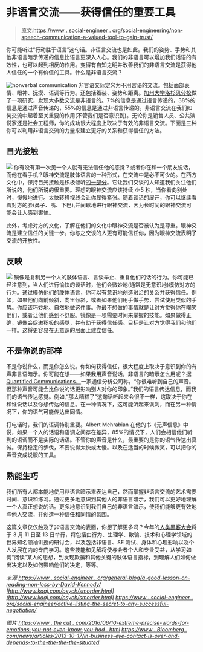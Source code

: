 # 非语言交流——获得信任的重要工具

> 原文:[https://www . social-engineer . org/social-engineering/non-speech-communication-a-valued-tool-to-gain-trust/](https://www.social-engineer.org/social-engineering/nonverbal-communication-a-valuable-tool-to-gain-trust/)

你可能听过“行动胜于语言”这句话。非语言交流也是如此。我们的姿势、手势和其他非语言暗示传递的信息比语言更深入人心。我们的非语言可以增加我们话语的有效性，也可以起到相反的作用。变得有自知之明并改善我们的非语言交流是获得他人信任的一个有价值的工具。什么是非语言交流？

![nonverbal communication](../Images/d23ace407b91a47e397e2569c642fffc.png)
非言语交际定义为不用言语的交流。包括面部表情、眼神、抚摸、语调等行为。还包括着装、姿势和距离。[加州大学洛杉矶分校](http://www.kaaj.com/psych/smorder.html)做了一项研究，发现大多数交流是非语言的。7%的信息是通过语言传递的，38%的信息是通过声音传递的，55%的信息是通过非语言传递的。非语言交流在我们如何交流中起着至关重要的作用(不管我们是否意识到)。无论你是销售人员、公共演说家还是社会工程师，你的成功很大程度上取决于有效的非语言交流。下面是三种你可以利用非语言交流的力量来建立更好的关系和获得信任的方法。

## 目光接触

![](../Images/59321ff6a06f389e21cec6dcad8a85f8.png)
你有没有第一次见一个人就有无法信任他的感觉？或者你在和一个朋友说话，而他在看手机？眼神交流是肢体语言的一种形式，在交流中是必不可少的。在西方文化中，保持目光接触是积极倾听[的一部分](https://www.social-engineer.org/social-engineering/active-listening-the-secret-to-any-successful-negotiation/)。它让我们交谈的人知道我们关注他们所说的，他们所说的很重要。理想的眼神交流应该持续 4-5 秒，当你看向别处时，慢慢地进行。太快转移视线会让你显得紧张。随着谈话的展开，你可以继续看着对方的脸(鼻子、嘴、下巴),并间歇地进行眼神交流，因为长时间的眼神交流可能会让人感到害怕。

此外，考虑对方的文化，了解在他们的文化中眼神交流是否被认为是尊重。眼神交流是建立信任的关键一步。你与之交谈的人更有可能信任你，因为眼神交流表明了交流的开放性。

## 反映

![](../Images/356c8f2d8fdb41deb9cf556229d1ee5a.png)
镜像是复制另一个人的肢体语言、言谈举止、重复他们的话的行为。你可能已经注意到，当人们进行愉快的谈话时，他们会微妙地(通常是无意识地)模仿对方的行为。通过模仿他们的肢体语言，你可以有意识地创造融洽的关系并获得信任。例如，如果他们向前倾斜，向里倾斜，或者如果他们用手做手势，尝试使用类似的手势。你应该巧妙地、自然地做这件事。你最不想做的事情就是让对方觉得你在嘲笑他们，或者让他们感到不舒服。镜像是一项需要时间来掌握的技能。如果做得正确，镜像会促进积极的感觉，并有助于获得信任感。目标是让对方觉得我们和他们一样。这将更容易在无意识的层面上建立信任。

## 不是你说的那样

不是你说什么，而是你怎么说。你如何获得信任，很大程度上取决于意识到你的有声非言语暗示。你可能在想——如果我用声音说话，非语言的暗示怎么用呢？据 [Quantified Communications，](https://www.quantifiedcommunications.com/blog/wsj-is-this-how-you-really-talk/)一家通信分析公司称，“你很难听到自己的声音。但那种声音可能会比你说的话更影响别人对你的印象。”我们的语言传达信息，而我们的语气传达感觉。例如,“那太糟糕了”这句话听起来会很不一样，这取决于你在和谁说话以及你想传达的信息。在一种情况下，这可能听起来讽刺，而在另一种情况下，你的语气可能传达出同情。

打电话时，我们的语调特别重要。Albert Mehrabian 在他的书《无声信息》中说，如果一个人的话语和语调之间存在差异，85%的情况下，人们会相信他们听到的语调而不是实际的话语。不管你的声音是什么，最重要的是你的语气传达出真诚。保持稳定的步伐，不要说得太快或太慢。以及在适当的时候微笑，可以把你的声音变成说服的工具。

## 熟能生巧

我们所有人都本能地使用非语言暗示来表达自己，然而掌握非语言交流的艺术需要时间、意识和练习。通过更多地意识到其他人的非语言暗示，我们可以更好地理解一个人真正想说的话。更多地意识到我们自己的非语言暗示，使我们能够更有效地与他人交流，并创造一种信任和同情的氛围。

这篇文章仅仅触及了非语言交流的表面，你想了解更多吗？今年的[人类黑客大会](https://www.humanhackingconference.com/)将于 3 月 11 日至 13 日举行，将包括由行为、生理学、欺骗、技术和心理学领域的世界知名领袖讲授的研讨会，以及包括非语言、SE 测试、身体和心理影响以及个人发展在内的专门学习。这些技能和见解将使与会者个人和专业受益，从学习如何“阅读”某人的思想，到发现欺骗和其他关键的肢体语言指标，到理解人们如何做出决定以及如何影响他们的决定，等等。

*来源*
*[https://www . social-engineer . org/general-blog/a-good-lesson-on-reading-non-less-by-David-Kennedy/](https://www.social-engineer.org/general-blog/a-good-lesson-on-reading-nonverbals-by-david-kennedy/)*
*[http://www.kaaj.com/psych/smorder.html](http://www.kaaj.com/psych/smorder.html)*
*[https://www . social-engineer . org/social-engineer/active-listing-the-secret-to-any-successful-negotiation/](https://www.social-engineer.org/social-engineering/active-listening-the-secret-to-any-successful-negotiation/)*

*图片*
*[https://www . the cut . com/2016/06/10-extreme-precise-words-for-emotions-you-not-even-know-you-had . html](https://www.thecut.com/2016/06/10-extremely-precise-words-for-emotions-you-didnt-even-know-you-had.html)*
*[https://www . Bloomberg . com/news/articles/2013-10-17/in-business-eye-contact-is-over-and-depends-to-the-the-the-the-situated](https://www.bloomberg.com/news/articles/2013-10-17/in-business-eye-contact-is-overrated-and-depends-on-the-situation)*